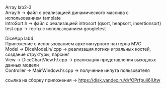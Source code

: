 Array lab2-3  
Array.h -> файл с реализацией динамического массива с использованием tamplate  
IntroSort.h -> файл с реализацией introsort (qsort, heapsort, insertionsort)  
test.cpp -> тесты с использованием googletest  

DiceApp lab4  
Приложение с использованием архетиктурного паттерна MVC  
Model -> DiceModel.h/.cpp -> реализация логики игральных костей, создание структуры, парсинг  
View -> DiceChartView.h/.cpp -> реализация представления выходных данных модели  
Controller -> MainWindow.h/.cpp -> получение инпута пользователя  
  
ссылка на сборку приложения -> https://disk.yandex.ru/d/fOPrfpuii6IUtw  
